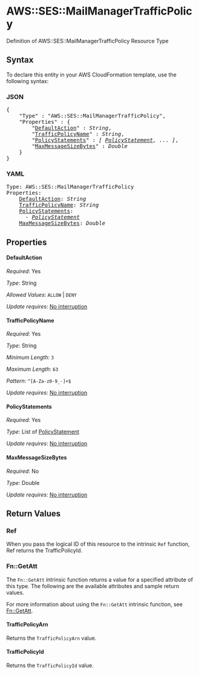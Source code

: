 # AWS::SES::MailManagerTrafficPolicy

Definition of AWS::SES::MailManagerTrafficPolicy Resource Type

## Syntax

To declare this entity in your AWS CloudFormation template, use the following syntax:

### JSON

<pre>
{
    "Type" : "AWS::SES::MailManagerTrafficPolicy",
    "Properties" : {
        "<a href="#defaultaction" title="DefaultAction">DefaultAction</a>" : <i>String</i>,
        "<a href="#trafficpolicyname" title="TrafficPolicyName">TrafficPolicyName</a>" : <i>String</i>,
        "<a href="#policystatements" title="PolicyStatements">PolicyStatements</a>" : <i>[ <a href="policystatement.md">PolicyStatement</a>, ... ]</i>,
        "<a href="#maxmessagesizebytes" title="MaxMessageSizeBytes">MaxMessageSizeBytes</a>" : <i>Double</i>
    }
}
</pre>

### YAML

<pre>
Type: AWS::SES::MailManagerTrafficPolicy
Properties:
    <a href="#defaultaction" title="DefaultAction">DefaultAction</a>: <i>String</i>
    <a href="#trafficpolicyname" title="TrafficPolicyName">TrafficPolicyName</a>: <i>String</i>
    <a href="#policystatements" title="PolicyStatements">PolicyStatements</a>: <i>
      - <a href="policystatement.md">PolicyStatement</a></i>
    <a href="#maxmessagesizebytes" title="MaxMessageSizeBytes">MaxMessageSizeBytes</a>: <i>Double</i>
</pre>

## Properties

#### DefaultAction

_Required_: Yes

_Type_: String

_Allowed Values_: <code>ALLOW</code> | <code>DENY</code>

_Update requires_: [No interruption](https://docs.aws.amazon.com/AWSCloudFormation/latest/UserGuide/using-cfn-updating-stacks-update-behaviors.html#update-no-interrupt)

#### TrafficPolicyName

_Required_: Yes

_Type_: String

_Minimum Length_: <code>3</code>

_Maximum Length_: <code>63</code>

_Pattern_: <code>^[A-Za-z0-9_\-]+$</code>

_Update requires_: [No interruption](https://docs.aws.amazon.com/AWSCloudFormation/latest/UserGuide/using-cfn-updating-stacks-update-behaviors.html#update-no-interrupt)

#### PolicyStatements

_Required_: Yes

_Type_: List of <a href="policystatement.md">PolicyStatement</a>

_Update requires_: [No interruption](https://docs.aws.amazon.com/AWSCloudFormation/latest/UserGuide/using-cfn-updating-stacks-update-behaviors.html#update-no-interrupt)

#### MaxMessageSizeBytes

_Required_: No

_Type_: Double

_Update requires_: [No interruption](https://docs.aws.amazon.com/AWSCloudFormation/latest/UserGuide/using-cfn-updating-stacks-update-behaviors.html#update-no-interrupt)

## Return Values

### Ref

When you pass the logical ID of this resource to the intrinsic `Ref` function, Ref returns the TrafficPolicyId.

### Fn::GetAtt

The `Fn::GetAtt` intrinsic function returns a value for a specified attribute of this type. The following are the available attributes and sample return values.

For more information about using the `Fn::GetAtt` intrinsic function, see [Fn::GetAtt](https://docs.aws.amazon.com/AWSCloudFormation/latest/UserGuide/intrinsic-function-reference-getatt.html).

#### TrafficPolicyArn

Returns the <code>TrafficPolicyArn</code> value.

#### TrafficPolicyId

Returns the <code>TrafficPolicyId</code> value.
